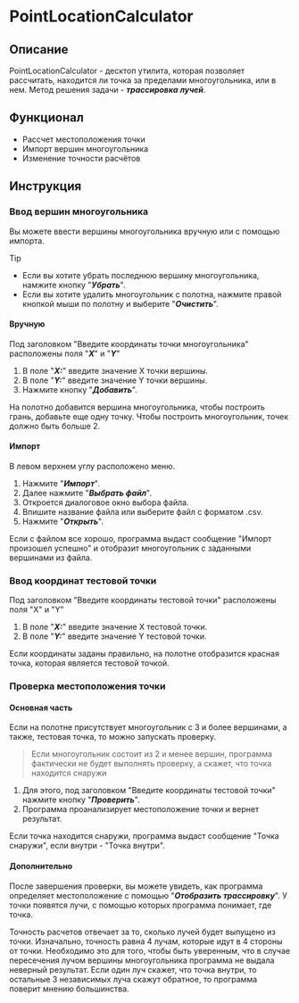 # PointLocationCalculator
## Описание
PointLocationCalculator - десктоп утилита, которая позволяет рассчитать, находится ли точка за пределами многоугольника, или в нем.
Метод решения задачи - _**трассировка лучей**_.
## Функционал
* Рассчет местоположения точки
* Импорт вершин многоугольника
* Изменение точности расчётов
## Инструкция
### Ввод вершин многоугольника
Вы можете ввести вершины многоугольника вручную или с помощью импорта.
> [!TIP]
> * Если вы хотите убрать последнюю вершину многоугольника, намжите кнопку "_**Убрать**_".
> * Если вы хотите удалить многоугольник с полотна, нажмите правой кнопкой мыши по полотну и выберите "_**Очистить**_".
#### Вручную
Под заголовком "Введите координаты точки многоугольника" расположены поля "_**X**_" и "_**Y**_"
1. В поле "_**X:**_" введите значение X точки вершины.
1. В поле "_**Y:**_" введите значение Y точки вершины.
1. Нажмите кнопку "_**Добавить**_".

На полотно добавится вершина многоугольника, чтобы построить грань, добавьте еще одну точку.
Чтобы построить многоугольник, точек должно быть больше 2.
#### Импорт
В левом верхнем углу расположено меню.

1. Нажмите "_**Импорт**_".
1. Далее нажмите "_**Выбрать файл**_".
1. Откроется диалоговое окно выбора файла.
1. Впишите название файла или выберите файл с форматом .csv.
1. Нажмите "_**Открыть**_".

Если с файлом все хорошо, программа выдаст сообщение "Импорт произошел успешно" и
отобразит многоугольник с заданными вершинами из файла.
### Ввод координат тестовой точки
Под заголовком "Введите координаты тестовой точки" расположены поля "X" и "Y"
1. В поле "_**X:**_" введите значение X тестовой точки.
1. В поле "_**Y:**_" введите значение Y тестовой точки.

Если координаты заданы правильно, на полотне отобразится красная точка, которая является тестовой точкой.
### Проверка местоположения точки
#### Основная часть
Если на полотне присутствует многоугольник с 3 и более вершинами, а также, тестовая точка, то можно запускать проверку.
> Если многоугольник состоит из 2 и менее вершин, программа фактически не будет выполнять проверку, а скажет, что точка находится снаружи

1. Для этого, под заголовком "Введите координаты тестовой точки" нажмите кнопку "_**Проверить**_".
1. Программа проанализирует местоположение точки и вернет результат.

Если точка находится снаружи, программа выдаст сообщение "Точка снаружи", если внутри - "Точка внутри".
#### Дополнительно
После завершения проверки, вы можете увидеть, как программа определяет местоположение с помощью "_**Отобразить трассировку**_".
У точки появятся лучи, с помощью которых программа понимает, где точка.

Точность расчетов отвечает за то, сколько лучей будет выпущено из точки. Изначально, точность равна 4 лучам, которые идут в 4 стороны от точки.
Необходимо это для того, чтобы быть уверенным, что в случае пересечения лучом вершины многоугольника программа не выдала неверный результат.
Если один луч скажет, что точка внутри, то остальные 3 независимых луча скажут обратное, то программа поверит мнению большинства.
